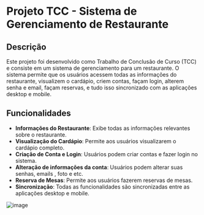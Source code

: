 # Projeto TCC - Sistema de Gerenciamento de Restaurante

## Descrição
Este projeto foi desenvolvido como Trabalho de Conclusão de Curso (TCC) e consiste em um sistema de gerenciamento para um restaurante. O sistema permite que os usuários acessem todas as informações do restaurante, visualizem o cardápio, criem contas, façam login, alterem senha e email, façam reservas, e tudo isso sincronizado com as aplicações desktop e mobile.

## Funcionalidades
- **Informações do Restaurante**: Exibe todas as informações relevantes sobre o restaurante.
- **Visualização do Cardápio**: Permite aos usuários visualizarem o cardápio completo.
- **Criação de Conta e Login**: Usuários podem criar contas e fazer login no sistema.
- **Alteração de informações da conta**: Usuários podem alterar suas senhas, emails , foto e etc.
- **Reserva de Mesas**: Permite aos usuários fazerem reservas de mesas.
- **Sincronização**: Todas as funcionalidades são sincronizadas entre as aplicações desktop e mobile.

![image](https://github.com/user-attachments/assets/33b74e15-0088-49eb-9098-f8c2a6862b44)


